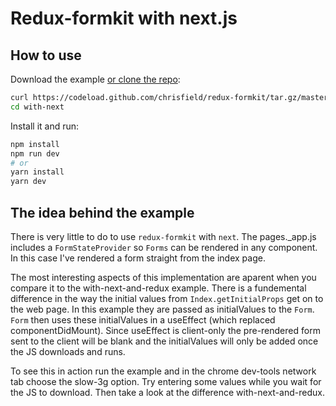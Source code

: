 # Redux-formkit with next.js

## How to use

Download the example [or clone the repo](https://github.com/chrisfield/redux-formkit):

```bash
curl https://codeload.github.com/chrisfield/redux-formkit/tar.gz/master | tar -xz --strip=2 "redux-formkit"-master/examples/with-next
cd with-next
```

Install it and run:

```bash
npm install
npm run dev
# or
yarn install
yarn dev
```

## The idea behind the example

There is very little to do to use `redux-formkit` with `next`. The pages._app.js includes a `FormStateProvider` so `Forms` can be rendered in any component. In this case I've rendered a form straight from the index page.

The most interesting aspects of this implementation are aparent when you compare it to the with-next-and-redux example. There is a fundemental difference in the way the initial values from `Index.getInitialProps` get on to the web page. In this example they are passed as initialValues to the `Form`. `Form` then uses these initialValues in a useEffect (which replaced componentDidMount). Since useEffect is client-only the pre-rendered form sent to the client will be blank and the initialValues will only be added once the JS downloads and runs.

To see this in action run the example and in the chrome dev-tools network tab choose the slow-3g option. Try entering some values while you wait for the JS to download. Then take a look at the difference with-next-and-redux.